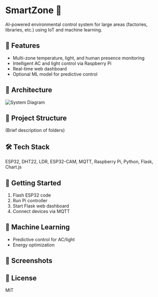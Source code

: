 # SmartZone 🚀
AI-powered environmental control system for large areas (factories, libraries, etc.) using IoT and machine learning.

## 🔧 Features
- Multi-zone temperature, light, and human presence monitoring
- Intelligent AC and light control via Raspberry Pi
- Real-time web dashboard
- Optional ML model for predictive control

## 🧱 Architecture
![System Diagram](docs/architecture_diagram.png)

## 📂 Project Structure
(Brief description of folders)

## 🛠️ Tech Stack
ESP32, DHT22, LDR, ESP32-CAM, MQTT, Raspberry Pi, Python, Flask, Chart.js

## 🚀 Getting Started
1. Flash ESP32 code
2. Run Pi controller
3. Start Flask web dashboard
4. Connect devices via MQTT

## 🤖 Machine Learning
- Predictive control for AC/light
- Energy optimization

## 📸 Screenshots


## 📜 License
MIT
